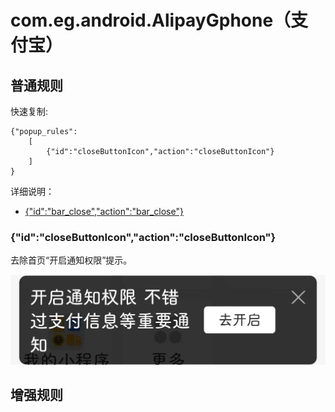 # com.eg.android.AlipayGphone（支付宝）

## 普通规则

快速复制:
```
{"popup_rules":
    [
        {"id":"closeButtonIcon","action":"closeButtonIcon"}
    ]
}
```
详细说明：
- [{"id":"bar_close","action":"bar_close"}](#idclosebuttoniconactionclosebuttonicon)

### {"id":"closeButtonIcon","action":"closeButtonIcon"}
去除首页“开启通知权限”提示。

![](./assets/closeButtonIcon.jpg)

## 增强规则
